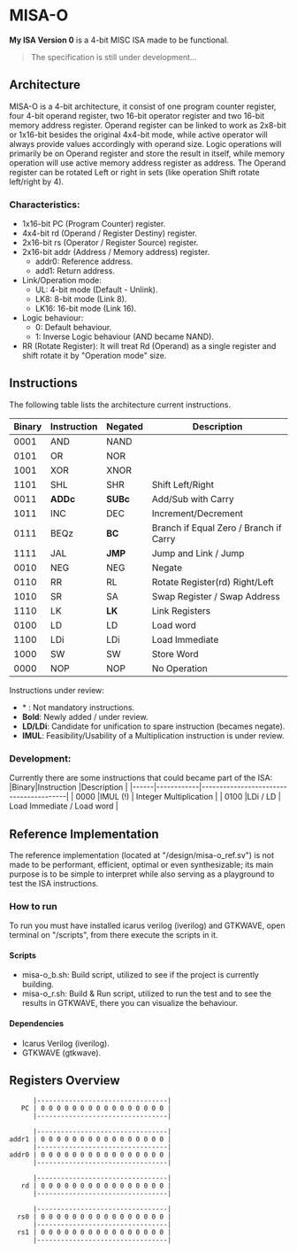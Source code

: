 # MISA-O
**My ISA Version 0** is a 4-bit MISC ISA made to be functional.
>The specification is still under development...

## Architecture
MISA-O is a 4-bit architecture, it consist of one program counter register, four 4-bit operand register, two 16-bit operator register and two 16-bit memory address register. Operand register can be linked to work as 2x8-bit or 1x16-bit besides the original 4x4-bit mode, while active operator will always provide values accordingly with operand size. Logic operations will primarily be on Operand register and store the result in itself, while memory operation will use active memory address register as address. The Operand register can be rotated Left or right in sets (like operation Shift rotate left/right by 4).

### Characteristics:
- 1x16-bit PC (Program Counter) register.
- 4x4-bit rd (Operand / Register Destiny) register.
- 2x16-bit rs (Operator / Register Source) register.
- 2x16-bit addr (Address / Memory address) register.
  - addr0: Reference address.
  - add1: Return address.
- Link/Operation mode:
  - UL: 4-bit mode (Default - Unlink).
  - LK8: 8-bit mode (Link 8).
  - LK16: 16-bit mode (Link 16).
- Logic behaviour:
  - 0: Default behaviour.
  - 1: Inverse Logic behaviour (AND became NAND).
- RR (Rotate Register): It will treat Rd (Operand) as a single register and shift rotate it by "Operation mode" size.

## Instructions
The following table lists the architecture current instructions.

|Binary|Instruction |Negated     |Description                             |
|------|------------|------------|----------------------------------------|
| 0001 |AND         |NAND        |                                        |
| 0101 |OR          |NOR         |                                        |
| 1001 |XOR         |XNOR        |                                        |
| 1101 |SHL         |SHR         | Shift Left/Right                       |
| 0011 |**ADDc**    |**SUBc**    | Add/Sub with Carry                     |
| 1011 |INC         |DEC         | Increment/Decrement                    |
| 0111 |BEQz        |**BC**      | Branch if Equal Zero / Branch if Carry |
| 1111 |JAL         |**JMP**     | Jump and Link / Jump                   |
| 0010 |NEG         |NEG         | Negate                                 |
| 0110 |RR          |RL          | Rotate Register(rd) Right/Left         |
| 1010 |SR          |SA          | Swap Register / Swap Address           |
| 1110 |LK          |**LK**      | Link Registers                         |
| 0100 |LD          |LD          | Load word                              |
| 1100 |LDi         |LDi         | Load Immediate                         |
| 1000 |SW          |SW          | Store Word                             |
| 0000 |NOP         |NOP         | No Operation                           |

Instructions under review:
- \* : Not mandatory instructions.
- **Bold**: Newly added / under review.
- **LD/LDi**: Candidate for unification to spare instruction (becames negate).
- **IMUL**: Feasibility/Usability of a Multiplication instruction is under review.

### Development:
Currently there are some instructions that could became part of the ISA:
|Binary|Instruction |Description                             |
|------|------------|----------------------------------------|
| 0000 |IMUL (!)    | Integer Multiplication                 |
| 0100 |LDi / LD    | Load Immediate / Load word             |

## Reference Implementation
The reference implementation (located at "/design/misa-o_ref.sv") is not made to be performant, efficient, optimal or even synthesizable; its main purpose is to be simple to interpret while also serving as a playground to test the ISA instructions.

### How to run
To run you must have installed icarus verilog (iverilog) and GTKWAVE, open terminal on "/scripts", from there execute the scripts in it.

#### Scripts
- misa-o_b.sh: Build script, utilized to see if the project is currently building.
- misa-o_r.sh: Build & Run script, utilized to run the test and to see the results in GTKWAVE, there you can visualize the behaviour.

#### Dependencies
- Icarus Verilog (iverilog).
- GTKWAVE (gtkwave).

## Registers Overview

          |---------------------------------| 
       PC | 0 0 0 0 0 0 0 0 0 0 0 0 0 0 0 0 | 
          |---------------------------------| 

          |---------------------------------| 
    addr1 | 0 0 0 0 0 0 0 0 0 0 0 0 0 0 0 0 | 
          |---------------------------------| 
    addr0 | 0 0 0 0 0 0 0 0 0 0 0 0 0 0 0 0 | 
          |---------------------------------| 

          |---------------------------------| 
       rd | 0 0 0 0 0 0 0 0 0 0 0 0 0 0 0 0 | 
          |---------------------------------| 

          |---------------------------------| 
      rs0 | 0 0 0 0 0 0 0 0 0 0 0 0 0 0 0 0 | 
          |---------------------------------| 
      rs1 | 0 0 0 0 0 0 0 0 0 0 0 0 0 0 0 0 | 
          |---------------------------------| 
